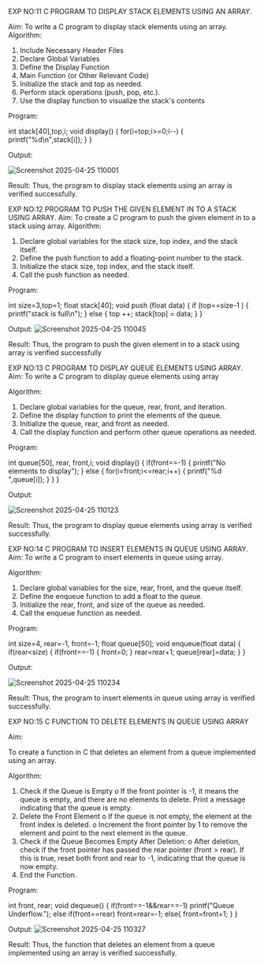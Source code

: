 EXP NO:11 C PROGRAM TO DISPLAY STACK ELEMENTS USING AN ARRAY.

Aim:
To write a C program to display stack elements using an array.
Algorithm:
1.	Include Necessary Header Files
2.	Declare Global Variables
3.	Define the Display Function
4.	Main Function (or Other Relevant Code)
5.	Initialize the stack and top as needed.
6.	Perform stack operations (push, pop, etc.).
7.	Use the display function to visualize the stack's contents
 
Program:

int stack[40],top,i; 
void display() 
{ 
for(i=top;i>=0;i--) 
{ 
printf("%d\n",stack[i]); 
} 
}


Output:

![Screenshot 2025-04-25 110001](https://github.com/user-attachments/assets/d3245c66-e470-415f-a93c-ab22b8e62973)

Result:
Thus, the program to display stack elements using an array is verified successfully.
 

EXP NO:12  PROGRAM TO PUSH THE GIVEN ELEMENT IN TO A STACK USING ARRAY.
Aim:
To create a C program to push the given element in to a stack using array.
Algorithm:
1.	Declare global variables for the stack size, top index, and the stack itself.
2.	Define the push function to add a floating-point number to the stack.
3.	Initialize the stack size, top index, and the stack itself.
4.	Call the push function as needed.
 
Program:

int size=3,top=1; 
float stack[40]; 
void push (float data) 
{ 
if (top==size-1 ) 
{ 
printf("stack is full\n"); 
} 
else 
{ 
top ++; 
stack[top] = data; 
} 
}


Output:
![Screenshot 2025-04-25 110045](https://github.com/user-attachments/assets/f37120a2-8fbe-4a11-b59a-8a2650c05efb)

Result:
Thus, the program to push the given element in to a stack using array is verified successfully


 
EXP NO:13 C PROGRAM TO DISPLAY QUEUE ELEMENTS USING ARRAY.
Aim:
To write a C program to display queue elements using array

Algorithm:
1.	Declare global variables for the queue, rear, front, and iteration.
2.	Define the display function to print the elements of the queue.
3.	Initialize the queue, rear, and front as needed.
4.	Call the display function and perform other queue operations as needed.
 
Program:

int queue[50], rear, front,i; 
void display() 
{ 
if(front==-1) 
{ 
printf("No elements to display"); 
} 
else 
{ 
for(i=front;i<=rear;i++) 
{ 
printf("%d ",queue[i]); 
} 
} 
}

Output:

![Screenshot 2025-04-25 110123](https://github.com/user-attachments/assets/1ab17381-988b-4ab1-9a9d-1ba989f50556)

Result:
Thus, the program to display queue elements using array is verified successfully.


 
EXP NO:14 C PROGRAM TO INSERT ELEMENTS IN QUEUE USING ARRAY.
Aim:
To write a C program to insert elements in queue using array.

Algorithm:
1.	Declare global variables for the size, rear, front, and the queue itself.
2.	Define the enqueue function to add a float to the queue.
3.	Initialize the rear, front, and size of the queue as needed.
4.	Call the enqueue function as needed.

Program:

int size=4, rear=-1, front=-1; 
float queue[50]; 
void enqueue(float data) 
{ 
if(rear<size) 
{ 
if(front==-1) 
{ 
front=0; 
} 
rear=rear+1; 
queue[rear]=data; 
} 
}

Output:

![Screenshot 2025-04-25 110234](https://github.com/user-attachments/assets/47a85499-bcf8-4e6b-89e5-c877191d3be6)

Result:
Thus, the program to insert elements in queue using array is verified successfully.

 
EXP NO:15 C FUNCTION TO DELETE ELEMENTS IN QUEUE USING ARRAY

Aim:

To create a function in C that deletes an element from a queue implemented using an array.

Algorithm:

1.	Check if the Queue is Empty
o	If the front pointer is -1, it means the queue is empty, and there are no elements to delete. Print a message indicating that the queue is empty.
2.	Delete the Front Element
o	If the queue is not empty, the element at the front index is deleted.
o	Increment the front pointer by 1 to remove the element and point to the next element in the queue.
3.	Check if the Queue Becomes Empty After Deletion:
o	After deletion, check if the front pointer has passed the rear pointer (front > rear). If this is true, reset both front and rear to -1, indicating that the queue is now empty.
4.	End the Function.

Program:

int front, rear; 
void dequeue() 
{ 
    if(front==-1&&rear==-1) 
    printf("Queue Underflow."); 
    else if(front==rear) 
    front=rear=-1; 
    else{ 
        front=front+1; 
    } 
}



Output:
![Screenshot 2025-04-25 110327](https://github.com/user-attachments/assets/f1ff2597-4b33-420c-a6f8-c97f51d5292d)

Result:
Thus, the function that deletes an element from a queue implemented using an array is verified successfully.
